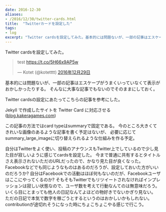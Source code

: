 ```yaml
---
date: 2016-12-30
aliases:
- /2016/12/30/twitter-cards.html
title:  "Twitterカードを設定した"
tags:
- log
excerpt: "Twitter cardsを設定してみた。基本的には問題ないが、一部の記事はエスケープがうまくいっていなくて表示がおかしかったりする。"
---
```


Twitter cardsを設定してみた。

<blockquote class="twitter-tweet" data-lang="ja"><p lang="en" dir="ltr">test <a href="https://t.co/5H66x9AP5w">https://t.co/5H66x9AP5w</a></p>&mdash; Kotet (@kotetttt) <a href="https://twitter.com/kotetttt/status/814435763412533249">2016年12月29日</a></blockquote> <script async src="//platform.twitter.com/widgets.js" charset="utf-8"></script>

基本的には問題ないが、一部の記事はエスケープがうまくいっていなくて表示がおかしかったりする。
そんなに大事な記事でもないのでそのままにしておく。

Twitter cardsの設定にあたってこちらの記事を参考にした。

Jekyll で作成したサイトを Twitter Card に対応させる([blog.kakeragames.com](http://blog.kakeragames.com/2015/12/15/twitter-card-with-jekyll.html))

この記事の方法ではcard typeはsummaryで固定である。
今のところ大きくてきれいな画像のあるような記事を書く予定はないが、
必要に応じてsummary_large_imageに切り替えられるような仕組みを作る予定。

自分はTwitterをよく使い、投稿のアナウンスもTwitter上でしているので少し見た目が寂しいように感じてcardsを設定した。
今まで普通に共有するとタイトルさえ表示されないただのURLだったので、かなり見た目が良くなった。
Facebookなどでも同じようなものはあるのだろうが、設定しておいた方がいいのだろうか?
自分はFacebookでの活動はほぼ何もないのだが、Facebookユーザはここにやってくるのか?
そもそもTwitterでもリツイートされなければインプレッションは寂しい状態なので、ユーザ数を考えて行動なんてのは無意味だろう。
いくら目にとまっても他人の日記なんてよほどの物好きでないかぎり見ない。
ただの日記で本気で数字を稼ごうとするというのはおかしいかもしれない。
contributionが途切れそうになった時にちょこちょこやる感じで行こう。